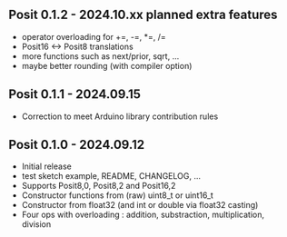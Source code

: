 ## Posit 0.1.2 - 2024.10.xx planned extra features

* operator overloading for +=, -=, *=, /=
* Posit16 <-> Posit8 translations
* more functions such as next/prior, sqrt, ...
* maybe better rounding (with compiler option)

## Posit 0.1.1 - 2024.09.15

* Correction to meet Arduino library contribution rules

## Posit 0.1.0 - 2024.09.12

* Initial release
* test sketch example, README, CHANGELOG, ...
* Supports Posit8,0, Posit8,2 and Posit16,2
* Constructor functions from (raw) uint8_t or uint16_t
* Constructor from float32 (and int or double via float32 casting)
* Four ops with overloading : addition, substraction, multiplication, division


 
